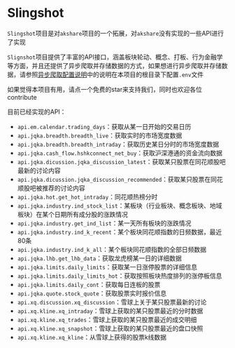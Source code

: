 # Slingshot

`Slingshot`项目是对`akshare`项目的一个拓展，对`akshare`没有实现的一些API进行了实现

`Slignshot`项目提供了丰富的API接口，涵盖板块轮动、概念、打板、行为金融学等方面，并且还提供了异步爬取并存储数据的方式，如果想进行异步爬取并存储数据，请参照[异步爬取配置说明](async_storage/async_storage.md)中的说明在本项目的根目录下配置`.env`文件

如果觉得本项目有用，请点一个免费的star来支持我们，同时也欢迎各位contribute

目前已经实现的API：

- `api.em.calendar.trading_days`：获取从某一日开始的交易日历
- `api.jqka.breadth.breadth_live`：获取实时的市场宽度数据
- `api.jqka.breadth.breadth_intraday`：获取历史某日分时的市场宽度数据
- `api.jqka.cash_flow.hshkconnect_net_buy`：获取沪深港通的资金流向数据
- `api.jqka.dicussion.jqka_discussion_latest`：获取某只股票在同花顺股吧最新的讨论内容
- `api.jqka.dicussion.jqka_discussion_recommended`：获取某只股票在同花顺股吧被推荐的讨论内容
- `api.jqka.hot.get_hot_intraday`：同花顺热榜分时
- `api.jqka.industry.ind_stock_list`：某板块（行业板块、概念板块、地域板块）在某个日期所有成分股的涨跌情况
- `api.jqka.industry.get_ind_list`：某一天所有板块的涨跌情况
- `api.jqka.industry.ind_k_recent`：某个板块同花顺指数的日频数据，最近80条
- `api.jqka.industry.ind_k_all`：某个板块同花顺指数的全部日频数据
- `api.jqka.lhb.get_lhb_data`：获取龙虎榜某一日的详细数据
- `api.jqka.limits.daily_limits`：获取某一日涨停股票的详细信息
- `api.jqka.limits.daily_limits_hot`：获取按照板块热度排列的涨停板信息
- `api.jqka.limits.daily_cont`：获取每日连板的股票
- `api.jqka.quote.stock_quote`：获取股票实时报价信息
- `api.xq.discussion.xq_discussion`：雪球上关于某只股票最新的讨论
- `api.xq.kline.xq_intraday`：雪球上获取的某只股票最近的分时数据
- `api.xq.kline.xq_trades`：雪球上获取的某只股票最近的成交明细
- `api.xq.kline.xq_snapshot`：雪球上获取的某只股票最近的盘口快照
- `api.xq.kline.xq_kline`：从雪球上获得的股票k线数据
